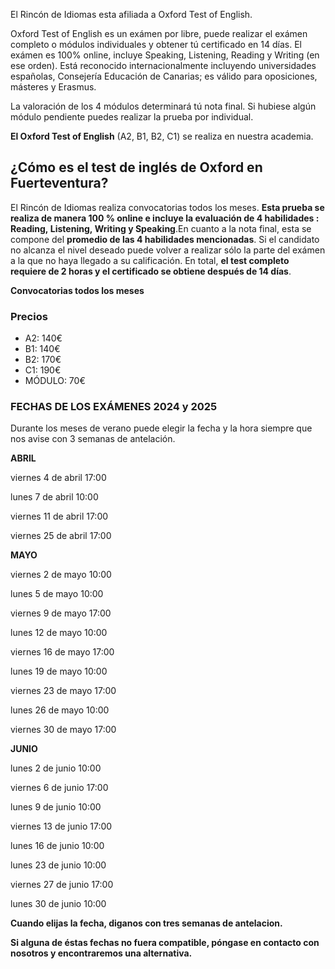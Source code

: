 E﻿l Rincón de Idiomas esta afiliada a Oxford Test of English.

Oxford Test of English es un exámen por libre, puede realizar el exámen completo o módulos individuales y obtener tú certificado en 14 días. El exámen es 100% online, incluye Speaking, Listening, Reading y Writing (en ese orden). Está reconocido internacionalmente incluyendo universidades españolas, Consejería Educación de Canarias; es válido para oposiciones, másteres y Erasmus.

La valoración de los 4 módulos determinará tú nota final. Si hubiese algún módulo pendiente puedes realizar la prueba por individual.

**El Oxford Test of English** (A2, B1, B2, C1) se realiza en nuestra academia. 

## ¿Cómo es el test de inglés de Oxford en Fuerteventura?

El Rincón de Idiomas realiza convocatorias todos los meses. **Esta prueba se realiza de manera 100 % online e incluye la evaluación de 4 habilidades : Reading, Listening, Writing y Speaking**.En cuanto a la nota final, esta se compone del **promedio de las 4 habilidades mencionadas**. Si el candidato no alcanza el nivel deseado puede volver a realizar sólo la parte del exámen a la que no haya llegado a su calificación. En total, **el test completo requiere de 2 horas y el certificado se obtiene después de 14 días**.

**Convocatorias todos los meses**

### Precios

* A2: 140€
* B1: 140€
* B2: 170€
* C1: 190€
* MÓDULO: 70€

### FECHAS DE LOS EXÁMENES 2024 y 2025

Durante los meses de verano puede elegir la fecha y la hora siempre que nos avise con 3 semanas de antelación.

  **A﻿BRIL**

  viernes 4 de abril 17:00

  lunes 7 de abril 10:00

  viernes 11 de abril 17:00

  viernes 25 de abril 17:00

  **M﻿AYO**

  viernes 2 de mayo 10:00

  lunes 5 de mayo 10:00

  viernes 9 de mayo 17:00

  lunes 12 de mayo 10:00

  viernes 16 de mayo 17:00

  lunes 19 de mayo 10:00

  viernes 23 de mayo 17:00

  lunes 26 de mayo 10:00

  viernes 30 de mayo 17:00

  **J﻿UNIO**

  lunes 2 de junio 10:00

  viernes 6 de junio 17:00

  lunes 9 de junio 10:00

  viernes 13 de junio 17:00

  lunes 16 de junio 10:00

  lunes 23 de junio 10:00

  viernes 27 de junio 17:00

  lunes 30 de junio 10:00

**C﻿uando elijas la fecha, diganos con tres semanas de antelacion.**

**Si alguna de éstas fechas no fuera compatible, póngase en contacto con nosotros y encontraremos una alternativa.**